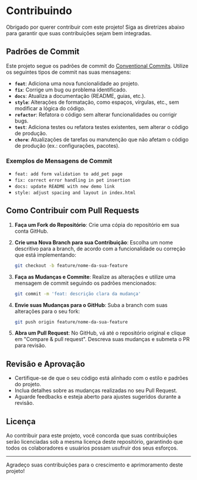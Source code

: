 # Contribuindo

Obrigado por querer contribuir com este projeto! Siga as diretrizes abaixo para garantir que suas contribuições sejam bem integradas.

## Padrões de Commit

Este projeto segue os padrões de commit do [Conventional Commits](https://www.conventionalcommits.org/en/v1.0.0/). Utilize os seguintes tipos de commit nas suas mensagens:

- **`feat`**: Adiciona uma nova funcionalidade ao projeto.
- **`fix`**: Corrige um bug ou problema identificado.
- **`docs`**: Atualiza a documentação (README, guias, etc.).
- **`style`**: Alterações de formatação, como espaços, vírgulas, etc., sem modificar a lógica do código.
- **`refactor`**: Refatora o código sem alterar funcionalidades ou corrigir bugs.
- **`test`**: Adiciona testes ou refatora testes existentes, sem alterar o código de produção.
- **`chore`**: Atualizações de tarefas ou manutenção que não afetam o código de produção (ex.: configurações, pacotes).

### Exemplos de Mensagens de Commit

- `feat: add form validation to add_pet page`
- `fix: correct error handling in pet insertion`
- `docs: update README with new demo link`
- `style: adjust spacing and layout in index.html`

## Como Contribuir com Pull Requests

1. **Faça um Fork do Repositório**:
   Crie uma cópia do repositório em sua conta GitHub.

2. **Crie uma Nova Branch para sua Contribuição**:
   Escolha um nome descritivo para a branch, de acordo com a funcionalidade ou correção que está implementando:

    ```bash
    git checkout -b feature/nome-da-sua-feature
    ```

3. **Faça as Mudanças e Commite**:
   Realize as alterações e utilize uma mensagem de commit seguindo os padrões mencionados:

    ```bash
    git commit -m 'feat: descrição clara da mudança'
    ```

4. **Envie suas Mudanças para o GitHub**:
   Suba a branch com suas alterações para o seu fork:

    ```bash
    git push origin feature/nome-da-sua-feature
    ```

5. **Abra um Pull Request**:
   No GitHub, vá até o repositório original e clique em "Compare & pull request". Descreva suas mudanças e submeta o PR para revisão.

## Revisão e Aprovação

- Certifique-se de que o seu código está alinhado com o estilo e padrões do projeto.
- Inclua detalhes sobre as mudanças realizadas no seu Pull Request.
- Aguarde feedbacks e esteja aberto para ajustes sugeridos durante a revisão.

## Licença

Ao contribuir para este projeto, você concorda que suas contribuições serão licenciadas sob a mesma licença deste repositório, garantindo que todos os colaboradores e usuários possam usufruir dos seus esforços.

---

Agradeço suas contribuições para o crescimento e aprimoramento deste projeto!

